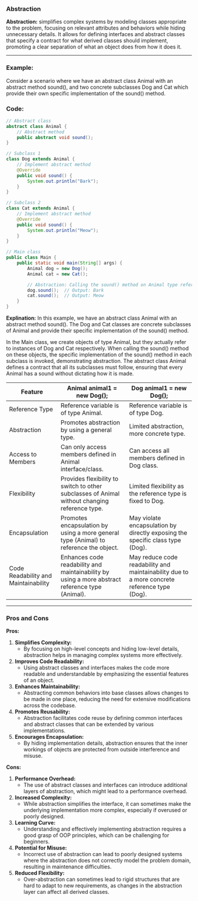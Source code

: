### Abstraction

**Abstraction:** simplifies complex systems by modeling classes appropriate to the problem, focusing on relevant attributes and behaviors while hiding unnecessary details. It allows for defining interfaces and abstract classes that specify a contract for what derived classes should implement, promoting a clear separation of what an object does from how it does it.

---
### Example:
Consider a scenario where we have an abstract class Animal with an abstract method sound(), and two concrete subclasses Dog and Cat which provide their own specific implementation of the sound() method.

### Code:
```java
// Abstract class
abstract class Animal {
    // Abstract method
    public abstract void sound();
}

// Subclass 1
class Dog extends Animal {
    // Implement abstract method
    @Override
    public void sound() {
        System.out.println("Bark");
    }
}

// Subclass 2
class Cat extends Animal {
    // Implement abstract method
    @Override
    public void sound() {
        System.out.println("Meow");
    }
}

// Main class
public class Main {
    public static void main(String[] args) {
        Animal dog = new Dog();
        Animal cat = new Cat();

        // Abstraction: Calling the sound() method on Animal type references
        dog.sound();  // Output: Bark
        cat.sound();  // Output: Meow
    }
}
```
**Explination:**
In this example, we have an abstract class Animal with an abstract method sound(). The Dog and Cat classes are concrete subclasses of Animal and provide their specific implementation of the sound() method.

In the Main class, we create objects of type Animal, but they actually refer to instances of Dog and Cat respectively. When calling the sound() method on these objects, the specific implementation of the sound() method in each subclass is invoked, demonstrating abstraction. The abstract class Animal defines a contract that all its subclasses must follow, ensuring that every Animal has a sound without dictating how it is made.

| Feature                              | Animal animal1 = new Dog();                   | Dog animal1 = new Dog();                   |
|--------------------------------------|-----------------------------------------------|--------------------------------------------|
| Reference Type                       | Reference variable is of type Animal.         | Reference variable is of type Dog.         |
| Abstraction                          | Promotes abstraction by using a general type. | Limited abstraction, more concrete type.   |
| Access to Members                    | Can only access members defined in Animal interface/class. | Can access all members defined in Dog class. |
| Flexibility                          | Provides flexibility to switch to other subclasses of Animal without changing reference type. | Limited flexibility as the reference type is fixed to Dog. |
| Encapsulation                        | Promotes encapsulation by using a more general type (Animal) to reference the object. | May violate encapsulation by directly exposing the specific class type (Dog). |
| Code Readability and Maintainability | Enhances code readability and maintainability by using a more abstract reference type (Animal). | May reduce code readability and maintainability due to a more concrete reference type (Dog). |

---

### Pros and Cons

**Pros:**
1. **Simplifies Complexity:**
   - By focusing on high-level concepts and hiding low-level details, abstraction helps in managing complex systems more effectively.
2. **Improves Code Readability:**
   - Using abstract classes and interfaces makes the code more readable and understandable by emphasizing the essential features of an object.
3. **Enhances Maintainability:**
   - Abstracting common behaviors into base classes allows changes to be made in one place, reducing the need for extensive modifications across the codebase.
4. **Promotes Reusability:**
   - Abstraction facilitates code reuse by defining common interfaces and abstract classes that can be extended by various implementations.
5. **Encourages Encapsulation:**
   - By hiding implementation details, abstraction ensures that the inner workings of objects are protected from outside interference and misuse.

**Cons:**
1. **Performance Overhead:**
   - The use of abstract classes and interfaces can introduce additional layers of abstraction, which might lead to a performance overhead.
2. **Increased Complexity:**
   - While abstraction simplifies the interface, it can sometimes make the underlying implementation more complex, especially if overused or poorly designed.
3. **Learning Curve:**
   - Understanding and effectively implementing abstraction requires a good grasp of OOP principles, which can be challenging for beginners.
4. **Potential for Misuse:**
   - Incorrect use of abstraction can lead to poorly designed systems where the abstraction does not correctly model the problem domain, resulting in maintenance difficulties.
5. **Reduced Flexibility:**
   - Over-abstraction can sometimes lead to rigid structures that are hard to adapt to new requirements, as changes in the abstraction layer can affect all derived classes.

